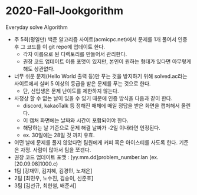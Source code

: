 # 2020-Fall-Jookgorithm
Everyday solve Algorithm

+ 주 5회(평일만) 백준 알고리즘 사이트(acmicpc.net)에서 문제를 1개 풀어서 인증 후 그 코드를 이 git repo에 업데이트 한다.
    + 각자 이름으로 된 디렉토리를 만들어서 관리한다.
    + 권장 코드 업데이트 이름 포맷이 있지만, 본인이 원하는 형태가 있다면 아무렇게 해도 상관없다.
+ 너무 쉬운 문제(Hello World 출력 등)만 푸는 것을 방지하기 위해 solved.ac라는 사이트에서 실버 5 이상의 등급을 받은 문제를 푸는 것으로 한다.
    + 단, 신입생은 문제 난이도를 제한하지 않는다.
+ 사정상 할 수 없는 날이 있을 수 있기 때문에 인증 방식을 다음과 같이 한다.
    + discord, kakaoTalk 등 정해진 매체에 매일 정답을 받은 화면을 캡처해서 올린다.
    + 이 캡처 화면에는 날짜와 시간이 포함되어야 한다.
    + 해당하는 날 기준으로 문제 해결 날짜가 -2일 이내라면 인정된다.
    + ex. 30일에는 28일 것 까지 유효.
+ 어떤 날에 문제를 풀지 않았다면 팀원에게 커피 혹은 아이스티를 사도록 한다. 기준은 자정. 사람이 많아서 팀을 쪼갠다.
+ 권장 코드 업데이트 포맷 : [yy.mm.dd]problem_number.lan (ex. [20.09.08]1000.c)
+ 1팀 [강재민, 김지혜, 김경민, 노채은]
+ 2팀 [최민우, 노수진, 김송이, 신준호]
+ 3팀 [김선규, 최현철, 배준서]

